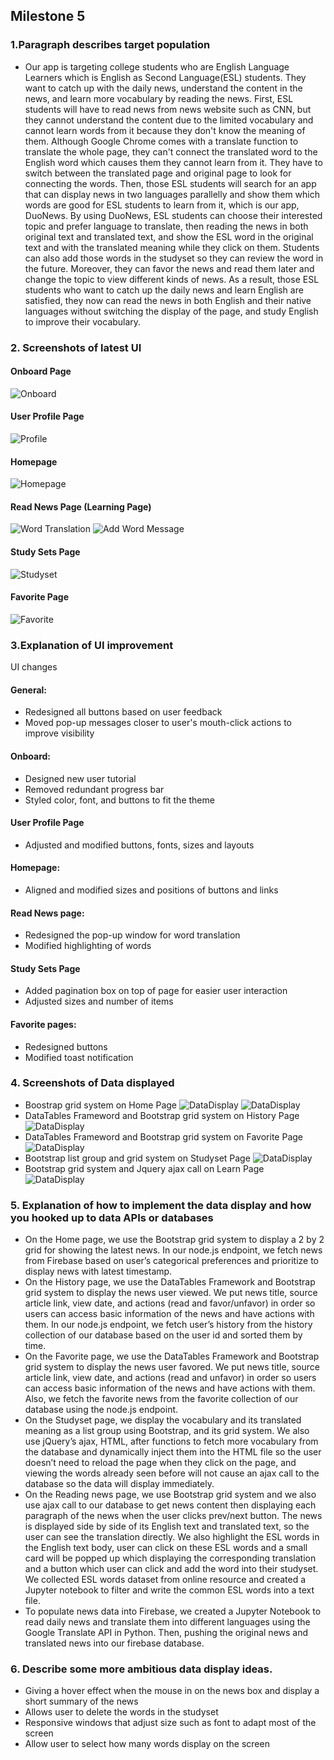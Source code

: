 ## Milestone 5

### 1.Paragraph describes target population
- Our app is targeting college students who are English Language Learners which is English as Second Language(ESL) students. They want to catch up with the daily news, understand the content in the news, and learn more vocabulary by reading the news. First, ESL students will have to read news from news website such as CNN, but they cannot understand the content due to the limited vocabulary and cannot learn words from it because they don't know the meaning of them. Although Google Chrome comes with a translate function to translate the whole page, they can't connect the translated word to the English word which causes them they cannot learn from it. They have to switch between the translated page and original page to look for connecting the words. Then, those ESL students will search for an app that can display news in two languages parallelly and show them which words are good for ESL students to learn from it, which is our app, DuoNews. By using DuoNews, ESL students can choose their interested topic and prefer language to translate, then reading the news in both original text and translated text, and show the ESL word in the original text and with the translated meaning while they click on them. Students can also add those words in the studyset so they can review the word in the future. Moreover, they can favor the news and read them later and change the topic to view different kinds of news. As a result, those ESL students who want to catch up the daily news and learn English are satisfied, they now can read the news in both English and their native languages without switching the display of the page, and study English to improve their vocabulary.

### 2. Screenshots of latest UI
#### Onboard Page
![Onboard](https://github.com/KingsleyLai/COGS121/blob/master/images/milestone5/Onboard2.png)

#### User Profile Page
![Profile](https://github.com/KingsleyLai/COGS121/blob/master/images/milestone5/Profile.png)

#### Homepage
![Homepage](https://github.com/KingsleyLai/COGS121/blob/master/images/milestone5/Home.png)

#### Read News Page (Learning Page)
![Word Translation](https://github.com/KingsleyLai/COGS121/blob/master/images/milestone5/Learn.png)
![Add Word Message](https://github.com/KingsleyLai/COGS121/blob/master/images/milestone5/Learn2.png)


#### Study Sets Page
![Studyset](https://github.com/KingsleyLai/COGS121/blob/master/images/milestone5/Studyset.png)

#### Favorite Page
![Favorite](https://github.com/KingsleyLai/COGS121/blob/master/images/milestone5/Favorite.png)


### 3.Explanation of UI improvement
UI changes
#### General:
- Redesigned all buttons based on user feedback
- Moved pop-up messages closer to user's mouth-click actions to improve visibility

#### Onboard:
- Designed new user tutorial
- Removed redundant progress bar  
- Styled color, font, and buttons to fit the theme

#### User Profile Page
- Adjusted and modified buttons, fonts, sizes and layouts

#### Homepage:
- Aligned and modified sizes and positions of buttons and links

#### Read News page:
- Redesigned the pop-up window for word translation
- Modified highlighting of words

#### Study Sets Page
- Added pagination box on top of page for easier user interaction
- Adjusted sizes and number of items

#### Favorite pages:
- Redesigned buttons
- Modified toast notification



### 4. Screenshots of Data displayed
- Boostrap grid system on Home Page
![DataDisplay](https://github.com/KingsleyLai/COGS121/blob/master/images/data_display/home.png)
![DataDisplay](https://github.com/KingsleyLai/COGS121/blob/master/images/data_display/homeGrid.png)
- DataTables Frameword and Bootstrap grid system on History Page
![DataDisplay](https://github.com/KingsleyLai/COGS121/blob/master/images/data_display/history.png)
- DataTables Frameword and Bootstrap grid system on Favorite Page
![DataDisplay](https://github.com/KingsleyLai/COGS121/blob/master/images/data_display/favorite.png)
- Bootstrap list group and grid system on Studyset Page
![DataDisplay](https://github.com/KingsleyLai/COGS121/blob/master/images/data_display/studyset.png)
- Bootstrap grid system and Jquery ajax call on Learn Page
![DataDisplay](https://github.com/KingsleyLai/COGS121/blob/master/images/data_display/learn.png)

### 5. Explanation of how to implement the data display and how you hooked up to data APIs or databases
- On the Home page, we use the Bootstrap grid system to display a 2 by 2 grid for showing the latest news. In our node.js endpoint, we fetch news from Firebase based on user’s categorical preferences and prioritize to display news with latest timestamp.
- On the History page, we use the DataTables Framework and Bootstrap grid system to display the news user viewed. We put news title, source article link, view date, and actions (read and favor/unfavor) in order so users can access basic information of the news and have actions with them. In our node.js endpoint, we fetch user’s history from the history collection of our database based on the user id and sorted them by time.
- On the Favorite page, we use the DataTables Framework and Bootstrap grid system to display the news user favored.  We put news title, source article link, view date, and actions (read and unfavor) in order so users can access basic information of the news and have actions with them. Also, we fetch the favorite news from the favorite collection of our database using the node.js endpoint.
- On the Studyset page, we display the vocabulary and its translated meaning as a list group using Bootstrap, and its grid system. We also use jQuery’s ajax, HTML, after functions to fetch more vocabulary from the database and dynamically inject them into the HTML file so the user doesn’t need to reload the page when they click on the page, and viewing the words already seen before will not cause an ajax call to the database so the data will display immediately.
- On the Reading news page, we use Bootstrap grid system and we also use ajax call to our database to get news content then displaying each paragraph of the news when the user clicks prev/next button. The news is displayed side by side of its English text and translated text, so the user can see the translation directly. We also highlight the ESL words in the English text body, user can click on these ESL words and a small card will be popped up which displaying the corresponding translation and a button which user can click and add the word into their studyset. We collected ESL words dataset from online resource and created a Jupyter notebook to filter and write the common ESL words into a text file.
- To populate news data into Firebase, we created a Jupyter Notebook to read daily news and translate them into different languages using the Google Translate API in Python. Then, pushing the original news and translated news into our firebase database.

### 6. Describe some more ambitious data display ideas.
- Giving a hover effect when the mouse in on the news box and display a short summary of the news
- Allows user to delete the words in the studyset
- Responsive windows that adjust size such as font to adapt most of the screen
- Allow user to select how many words display on the screen
